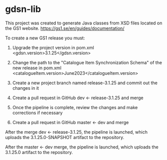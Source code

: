# gdsn-lib
This project was created to generate Java classes from XSD files located on the GS1 website.
https://gs1.se/en/guides/documentation/

To create a new GS1 release you must:

1. Upgrade the project version in pom.xml 
<gdsn.version>3.1.25</gdsn.version>

2. Change the path to the "Catalogue Item Synchronization Schema" of the new release in pom.xml <catalogueItem.version>June2023</catalogueItem.version>
3. Create a new project branch named release-3.1.25 and commit out the changes in it
4. Create a pull request in GitHub dev <- release-3.1.25 and merge 
5. Once the pipeline is complete, review the changes and make corrections if necessary
6. Create a pull request in GitHub master <- dev and merge 

After the merge dev <- release-3.1.25, the pipeline is launched, which uploads the 3.1.25.0-SNAPSHOT artifact to the repository.

After the master <- dev merge, the pipeline is launched, which uploads the 3.1.25.0 artifact to the repository.